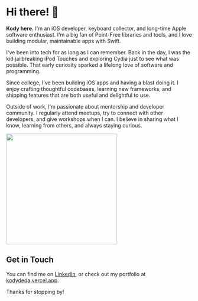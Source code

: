 # Hi there! 👋

**Kody here.** I'm an iOS developer, keyboard collector, and long-time Apple software enthusiast. I'm a big fan of Point-Free libraries and tools, and I love building modular, maintainable apps with Swift.

I've been into tech for as long as I can remember. Back in the day, I was the kid jailbreaking iPod Touches and exploring Cydia just to see what was possible. That early curiosity sparked a lifelong love of software and programming.

Since college, I’ve been building iOS apps and having a blast doing it. I enjoy crafting thoughtful codebases, learning new frameworks, and shipping features that are both useful and delightful to use.

Outside of work, I'm passionate about mentorship and developer community. I regularly attend meetups, try to connect with other developers, and give workshops when I can. I believe in sharing what I know, learning from others, and always staying curious.

<img width=300 src="https://github.com/user-attachments/assets/ab582119-0333-40f8-9b01-b13ab9f0e9cb">

## Get in Touch

You can find me on [LinkedIn](https://www.linkedin.com/in/kodydeda4/), or check out my portfolio at [kodydeda.vercel.app](https://kodydeda.vercel.app).

Thanks for stopping by!
